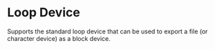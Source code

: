 Loop Device
===========

Supports the standard loop device that can be used to export a file (or
character device) as a block device.
